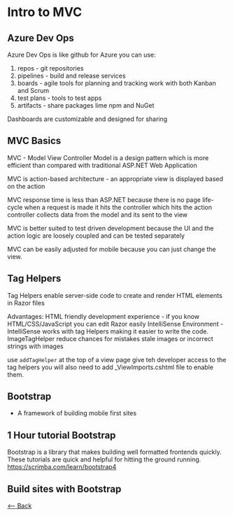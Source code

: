 # Intro to MVC

## Azure Dev Ops
Azure Dev Ops is like github for Azure you can use: 
1. repos - git repositories 
2. pipelines - build and release services
3. boards - agile tools for planning and tracking work with both Kanban and Scrum
4. test plans - tools to test apps 
5. artifacts - share packages lime npm and NuGet

Dashboards are customizable and designed for sharing 

## MVC Basics

MVC - Model View Controller Model is a design pattern which is more efficient than compared with traditional ASP.NET Web Application

MVC is action-based architecture - an appropriate view is displayed based on the action 

MVC response time is less than ASP.NET because there is no page life-cycle when a request is made it hits the controller which hits the action controller collects data from the model and its sent to the view 

MVC is better suited to test driven development because the UI and the action logic are loosely coupled and can be tested separately

MVC can be easily adjusted for mobile  because you can just change the view.

## Tag Helpers
Tag Helpers enable server-side code to create and render HTML elements in Razor files

Advantages:
HTML friendly development experience - if you know HTML/CSS/JavaScript you can edit Razor easily
IntelliSense Environment - IntelliSense works with tag Helpers making it easier to write the code. 
ImageTagHelper reduce chances for mistakes stale images or incorrect strings with images


use `addTagHelper` at the top of a view page give teh developer access to the tag helpers
you will also need to add _ViewImports.cshtml file to enable them.
## Bootstrap

- A framework of building mobile first sites 

## 1 Hour tutorial Bootstrap

Bootstrap is a library that makes building well formatted frontends quickly. These tutorials are quick and helpful for hitting the ground running.
https://scrimba.com/learn/bootstrap4 

## Build sites with Bootstrap





[<-- Back](README.md)